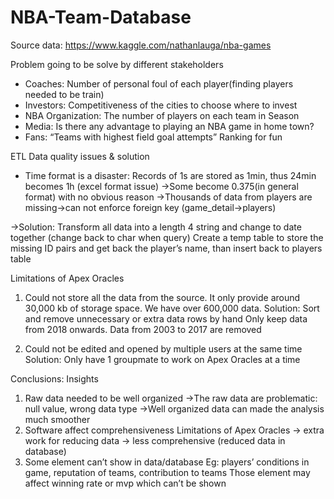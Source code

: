 # NBA-Team-Database
Source data: https://www.kaggle.com/nathanlauga/nba-games 

Problem going to be solve by different stakeholders
- Coaches:
Number of personal foul of each player(finding players needed to be train)
- Investors:
Competitiveness of the cities to choose where to invest
- NBA Organization:
The number of players on each team in Season
- Media:
Is there any advantage to playing an NBA game in home town?
- Fans:
“Teams with highest field goal attempts” Ranking for fun

ETL
Data quality issues & solution
- Time format is a disaster: 
Records of 1s are stored as 1min, thus 24min becomes 1h (excel format issue)
->Some become 0.375(in general format) with no obvious reason
->Thousands of data from players are missing→can not enforce foreign key (game_detail→players)
  
->Solution: 
Transform all data into a length 4 string and change to date together (change back to char when query)
Create a temp table to store the missing ID pairs and get back the player’s name, than insert back to players table


Limitations of Apex Oracles
1. Could not store all the data from the source. It only provide around 30,000 kb of storage space. We have over 600,000 data. 
Solution: Sort and remove unnecessary or extra data rows by hand
Only keep data from 2018 onwards. Data from 2003 to 2017 are removed

2. Could not be edited and opened by multiple users at the same time
Solution: Only have 1 groupmate to work on Apex Oracles at a time

Conclusions: Insights
1. Raw data needed to be well organized 
->The raw data are problematic: null value, wrong data type
	->Well organized data can made the analysis much smoother
2. Software affect comprehensiveness
Limitations of Apex Oracles → extra work for reducing data
→ less comprehensive (reduced data in database)
3. Some element can’t show in data/database
	Eg: players’ conditions in game, reputation of teams, contribution to teams
	Those element may affect winning rate or mvp which can’t be shown





